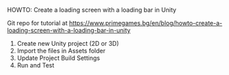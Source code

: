 HOWTO: Create a loading screen with a loading bar in Unity

Git repo for tutorial at https://www.primegames.bg/en/blog/howto-create-a-loading-screen-with-a-loading-bar-in-unity

1. Create new Unity project (2D or 3D)
2. Import the files in Assets folder
3. Update Project Build Settings
4. Run and Test